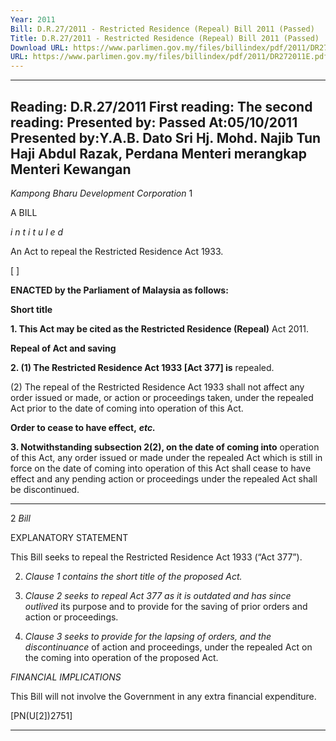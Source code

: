 ```yaml
---
Year: 2011
Bill: D.R.27/2011 - Restricted Residence (Repeal) Bill 2011 (Passed)
Title: D.R.27/2011 - Restricted Residence (Repeal) Bill 2011 (Passed)
Download URL: https://www.parlimen.gov.my/files/billindex/pdf/2011/DR272011E.pdf.pdf
URL: https://www.parlimen.gov.my/files/billindex/pdf/2011/DR272011E.pdf.pdf
---
```

---
Reading:
D.R.27/2011
First reading:
The second reading:
Presented by:
Passed At:05/10/2011
Presented by:Y.A.B. Dato Sri Hj. Mohd. Najib Tun Haji Abdul Razak, Perdana Menteri merangkap Menteri Kewangan
---

_Kampong Bharu Development Corporation_ 1

A BILL

_i n t i t u l e d_

An Act to repeal the Restricted Residence Act 1933.

[ ]

**ENACTED by the Parliament of Malaysia as follows:**

**Short title**

**1. This Act may be cited as the Restricted Residence (Repeal)**
Act 2011.

**Repeal of Act and saving**

**2. (1) The Restricted Residence Act 1933 [Act 377] is**
repealed.

(2) The repeal of the Restricted Residence Act 1933 shall not
affect any order issued or made, or action or proceedings taken,
under the repealed Act prior to the date of coming into operation
of this Act.

**Order to cease to have effect,** **_etc._**

**3. Notwithstanding subsection 2(2), on the date of coming into**
operation of this Act, any order issued or made under the repealed
Act which is still in force on the date of coming into operation
of this Act shall cease to have effect and any pending action or
proceedings under the repealed Act shall be discontinued.


-----

2 _Bill_

EXPLANATORY STATEMENT

This Bill seeks to repeal the Restricted Residence Act 1933 (“Act 377”).

2. _Clause 1 contains the short title of the proposed Act._

3. _Clause 2 seeks to repeal Act 377 as it is outdated and has since outlived_
its purpose and to provide for the saving of prior orders and action or
proceedings.

4. _Clause 3 seeks to provide for the lapsing of orders, and the discontinuance_
of action and proceedings, under the repealed Act on the coming into operation
of the proposed Act.

_FINANCIAL IMPLICATIONS_

This Bill will not involve the Government in any extra financial
expenditure.

[PN(U[2])2751]


-----

